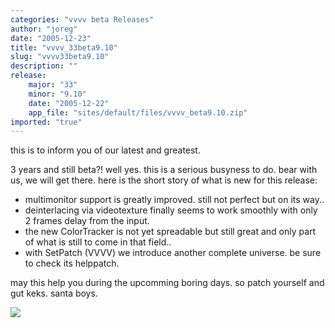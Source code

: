 ```yaml
---
categories: "vvvv beta Releases"
author: "joreg"
date: "2005-12-23"
title: "vvvv_33beta9.10"
slug: "vvvv33beta9.10"
description: ""
release: 
    major: "33"
    minor: "9.10"
    date: "2005-12-22"
    app_file: "sites/default/files/vvvv_beta9.10.zip"
imported: "true"
---
```


<!--{SPLIT()}-->
this is to inform you of our latest and greatest. 

3 years and still beta?! well yes. this is a serious busyness to do. bear with us, we will get there. here is the short story of what is new for this release:

* multimonitor support is greatly improved. still not perfect but on its way.. 
* deinterlacing via videotexture finally seems to work smoothly with only 2 frames delay from the input. 
* the new ColorTracker is not yet spreadable but still great and only part of what is still to come in that field..
* with SetPatch (VVVV) we introduce another complete universe. be sure to check its helppatch.

may this help you during the upcomming boring days. 
so patch yourself and gut keks.
santa boys.
 
<!--~~~-->

![](moveyourcamdirectxrenderer0.jpg)

<!--{SPLIT}-->

